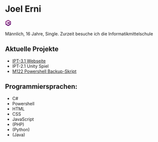 <h1>Joel Erni</h1>
<img width="20px" src="/cdnlogo.com_c-sharp.png">
<p>Männlich, 16 Jahre, Single. Zurzeit besuche ich die Informatikmittelschule</p>
<div>
  <h2>Aktuelle Projekte</h2>
  <ul>
    <li><a href="https://github.com/JeppyXD/IPT3.1-Webseite">IPT-3.1 Webseite</a></li>
    <li>IPT-2.1 Unity Spiel</li>
    <li><a href="https://github.com/JeppyXD/M122-Backup">M122 Powershell Backup-Skript</a></li>
  </ul>  
<div>
<div>
  <h2>Programmiersprachen:</h2>
  <ul>
    <li>C#</li>
    <li>Powershell</li>
    <li>HTML</li>
    <li>CSS</li>
    <li>JavaScript</li>
    <li>(PHP)</li>
    <li>(Python)</li>
    <li>(Java)</li>
 </ul>
</div>
